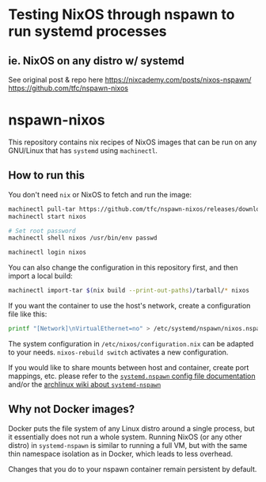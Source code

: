 # Testing NixOS through nspawn to run systemd processes
## ie. NixOS on any distro w/ systemd


See original post & repo here
https://nixcademy.com/posts/nixos-nspawn/
https://github.com/tfc/nspawn-nixos

# nspawn-nixos

This repository contains nix recipes of NixOS images that can be run on any
GNU/Linux that has `systemd` using `machinectl`.

## How to run this

You don't need `nix` or NixOS to fetch and run the image:

```sh
machinectl pull-tar https://github.com/tfc/nspawn-nixos/releases/download/v1.0/nixos-system-x86_64-linux.tar.xz nixos --verify=no
machinectl start nixos

# Set root password
machinectl shell nixos /usr/bin/env passwd

machinectl login nixos
```

You can also change the configuration in this repository first, and then import
a local build:

```sh
machinectl import-tar $(nix build --print-out-paths)/tarball/* nixos
```

If you want the container to use the host's network, create a configuration
file like this:

```sh
printf "[Network]\nVirtualEthernet=no" > /etc/systemd/nspawn/nixos.nspawn
```

The system configuration in `/etc/nixos/configuration.nix` can be adapted to
your needs.
`nixos-rebuild switch` activates a new configuration.

If you would like to share mounts between host and container, create port
mappings, etc. please refer to the
[`systemd.nspawn` config file documentation](https://man7.org/linux/man-pages/man5/systemd.nspawn.5.html)
and/or the [archlinux wiki about `systemd-nspawn`](https://wiki.archlinux.org/title/systemd-nspawn)

## Why not Docker images?

Docker puts the file system of any Linux distro around a single process, but it
essentially does not run a whole system.
Running NixOS (or any other distro) in `systemd-nspawn` is similar to running a
full VM, but with the same thin namespace isolation as in Docker, which leads to
less overhead.

Changes that you do to your nspawn container remain persistent by default.
